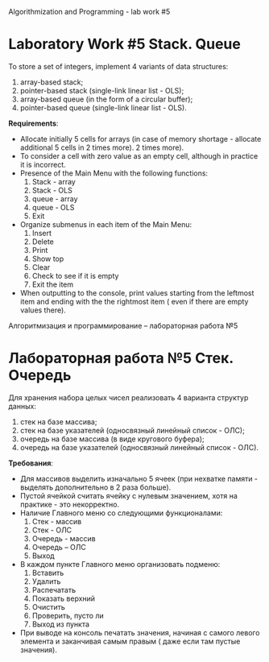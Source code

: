 Algorithmization and Programming - lab work #5

# Laboratory Work #5 Stack. Queue

To store a set of integers, implement 4 variants of data structures:

1. array-based stack;
2. pointer-based stack (single-link linear list - OLS);
3. array-based queue (in the form of a circular buffer);
4. pointer-based queue (single-link linear list - OLS).

**Requirements**:

- Allocate initially 5 cells for arrays (in case of memory shortage - allocate additional 5 cells in 2 times more).
  2 times more).
- To consider a cell with zero value as an empty cell, although in practice it is incorrect.
- Presence of the Main Menu with the following functions:
    1. Stack - array
    2. Stack - OLS
    3. queue - array
    4. queue - OLS
    5. Exit
- Organize submenus in each item of the Main Menu:
    1. Insert
    2. Delete
    3. Print
    4. Show top
    5. Clear
    6. Check to see if it is empty
    7. Exit the item
- When outputting to the console, print values starting from the leftmost item and ending with the the rightmost item (
  even if there are empty values there).

Алгоритмизация и программирование – лабораторная работа №5

# Лабораторная работа №5 Стек. Очередь

Для хранения набора целых чисел реализовать 4 варианта структур данных:

1. стек на базе массива;
2. стек на базе указателей (односвязный линейный список - ОЛС);
3. очередь на базе массива (в виде кругового буфера);
4. очередь на базе указателей (односвязный линейный список - ОЛС).

**Требования**:

- Для массивов выделить изначально 5 ячеек (при нехватке памяти - выделять дополнительно в
  2 раза больше).
- Пустой ячейкой считать ячейку с нулевым значением, хотя на практике - это некорректно.
- Наличие Главного меню со следующими функционалами:
    1. Стек - массив
    2. Стек - ОЛС
    3. Очередь - массив
    4. Очередь – ОЛС
    5. Выход
- В каждом пункте Главного меню организовать подменю:
    1. Вставить
    2. Удалить
    3. Распечатать
    4. Показать верхний
    5. Очистить
    6. Проверить, пусто ли
    7. Выход из пункта
- При выводе на консоль печатать значения, начиная с самого левого элемента и заканчивая
  самым правым ( даже если там пустые значения).
